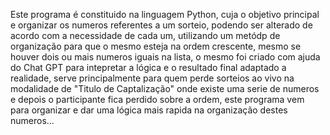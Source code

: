 Este programa é constituido na linguagem Python, cuja o objetivo principal e organizar os numeros referentes a um sorteio, podendo ser alterado de acordo com a necessidade de cada um, utilizando um metódp de organização para que o mesmo esteja na ordem crescente, mesmo se houver dois ou mais numeros iguais na lista, o mesmo foi criado com ajuda do Chat GPT para intepretar a lógica e o resultado final adaptado a realidade, serve principalmente para quem perde sorteios ao vivo na modalidade de "Titulo de Captalização" onde existe uma serie de numeros e depois o participante fica perdido sobre a ordem, este programa vem para organizar e dar uma lógica mais rapida na organização destes numeros...
